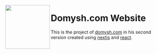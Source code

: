 <img align="left" src="public/favicon.ico" width="140" /><h1>Domysh.com Website</h1>


This is the project of [domysh.com](https://domysh.com) in his second version created using [nextjs](https://nextjs.org/) and [react](https://reactjs.org/).
